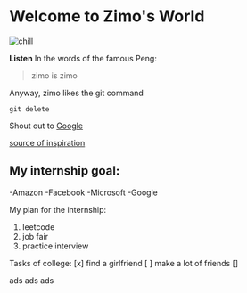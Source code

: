 # Welcome to Zimo's World

![chill](https://static.viget.com/Git-Tips-030718.png?mtime=20180307141454&focal=none)

**Listen** In the words of the famous Peng:
> zimo is zimo

Anyway, zimo likes the git command
```
git delete
```
Shout out to [Google](https://google.com/)

[source of inspiration](README.md)




## My internship goal:
-Amazon
-Facebook
-Microsoft
-Google

My plan for the internship:
1. leetcode
2. job fair
3. practice interview

Tasks of college:
[x] find a girlfriend
[ ] make a lot of friends
[]


ads
ads
ads